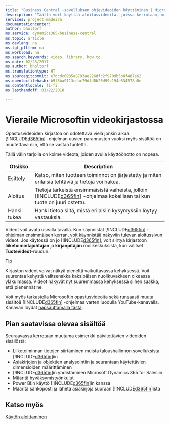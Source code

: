 ```yaml
---
title: "Business Central -sovelluksen ohjevideoiden käyttäminen | Microsoft Docs"
description: "Täällä voit käyttää aloitusvideoita, joissa kerrotaan, miten yleisiä tehtäviä suoritetaan."
services: project-madeira
documentationcenter: 
author: bholtorf
ms.service: dynamics365-business-central
ms.topic: article
ms.devlang: na
ms.tgt_pltfrm: na
ms.workload: na
ms.search.keywords: video, library, how to
ms.date: 02/28/2017
ms.author: bholtorf
ms.translationtype: HT
ms.sourcegitcommit: e7dcdc0935a8793ae226dfc2f9709b5b8f487a62
ms.openlocfilehash: b9f8ba9113cdac79dfd8b20d99c194e834578a8e
ms.contentlocale: fi-fi
ms.lasthandoff: 03/22/2018

---
```

# <a name="visit-our-video-library"></a>Vieraile Microsoftin videokirjastossa
Opastusvideoiden kirjastoa on odotettava vielä jonkin aikaa. [!INCLUDE[d365fin](includes/d365fin_md.md)] -ohjelman uusien parannusten vuoksi myös sisältöä on muutettava niin, että se vastaa tuotetta. 

Tällä välin tarjolla on kolme videota, joiden avulla käyttöönotto on nopeaa.

|Otsikko|Description|
|----|----|
|Esittely|Katso, miten tuotteen toiminnot on järjestetty ja miten erilaisia tehtäviä ja tietoja voi hakea.|
|Aloitus|Tietoja tärkeistä ensimmäisistä vaiheista, jolloin [!INCLUDE[d365fin](includes/d365fin_md.md)] -ohjelmaa kokeillaan tai kun tuote on juuri ostettu. |
|Hanki tukea|Hanki tietoa siitä, mistä erilaisiin kysymyksiin löytyy vastauksia.|

Videot voit avata usealla tavalla. Kun käynnistät [!INCLUDE[d365fin](includes/d365fin_md.md)] -ohjelman ensimmäisen kerran, voit käynnistää näkyviin tulevan aloitussivun videot. Jos käytössä on jo [!INCLUDE[d365fin](includes/d365fin_md.md)], voit siirtyä kirjastoon **liiketoimintajohtajan** ja **kirjanpitäjän** roolikeskuksista, kun valitset **Tuotevideot**-ruudun. 

> [!Tip]  
> Kirjaston videot voivat näkyä pieneltä vaikuttavassa kehyksessä. Voit suurentaa kehystä valitsenakka kaksipäisen nuolikuvakkeen oikeassa yläkulmassa. Videot näkyvät nyt suuremmassa kehyksessä siihen saakka, että pienennät ne.

Voit myös tarkastella Microsoftin opastusvideoita sekä runsaasti muuta sisältöä [!INCLUDE[d365fin](includes/d365fin_md.md)] -ohjelmaa varten luodulla YouTube-kanavalla. Kanavan löydät [napsauttamalla tästä](https://go.microsoft.com/fwlink/?linkid=851533).

## <a name="content-that-is-coming-soon"></a>Pian saatavissa olevaa sisältöä
Seuraavassa kerrotaan muutama esimerkki päivitettävien videoiden sisällöstä:  

* Liiketoiminnan tietojen siirtäminen muista taloushallinnon sovelluksista [!INCLUDE[d365fin](includes/d365fin_md.md)]iin  
* Asiakirjojen ja objektien analysointiin ja seurantaan käytettävien dimensioiden määrittäminen
* [!INCLUDE[d365fin](includes/d365fin_md.md)]in yhdistäminen Microsoft Dynamics 365 for Salesiin
* Määritä hyväksymistyönkulut  
* Power BI:n käyttö [!INCLUDE[d365fin](includes/d365fin_md.md)]in kanssa  
* Määritä sähköposti ja lähetä asiakirjoja suoraan [!INCLUDE[d365fin](includes/d365fin_md.md)]ista  

## <a name="see-also"></a>Katso myös
[Käytön aloittaminen](product-get-started.md)

